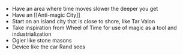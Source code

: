 - Have an area where time moves slower the deeper you get
- Have an [[Anti-magic City]]
- Start on an island city that is close to shore, like Tar Valon
- Take inspiration from Wheel of Time for use of magic as a tool and industrialization
- Ogier like stone masons
- Device like the car Rand sees